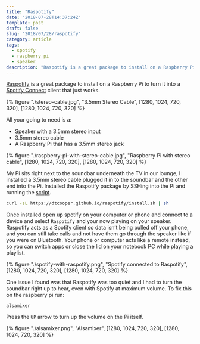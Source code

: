 ```yaml
---
title: "Raspotify"
date: "2018-07-28T14:37:24Z"
template: post
draft: false
slug: "2018/07/28/raspotify"
category: article
tags:
  - spotify
  - raspberry pi
  - speaker
description: "Raspotify is a great package to install on a Raspberry Pi to turn it into a Spotify Connect client that just works"
---
```


[Raspotify](https://github.com/dtcooper/raspotify) is a great package to install on a Raspberry Pi to turn it into a [Spotify Connect](https://www.spotify.com/nz/connect/) client that just works.

{% figure "./stereo-cable.jpg", "3.5mm Stereo Cable", [1280, 1024, 720, 320], [1280, 1024, 720, 320] %}

All your going to need is a:

- Speaker with a 3.5mm stereo input
- 3.5mm stereo cable
- A Raspberry Pi that has a 3.5mm stereo jack

{% figure "./raspberry-pi-with-stereo-cable.jpg", "Raspberry Pi with stereo cable", [1280, 1024, 720, 320], [1280, 1024, 720, 320] %}

My Pi sits right next to the soundbar underneath the TV in our lounge, I installed a 3.5mm stereo cable plugged it in to the soundbar and the other end into the Pi. Installed the Raspotify package by SSHing into the Pi and running the [script](https://github.com/dtcooper/raspotify#tldr).

```bash
curl -sL https://dtcooper.github.io/raspotify/install.sh | sh
```

Once installed open up spotify on your computer or phone and connect to a device and select `Raspotify` and your now playing on your speaker. Raspotify acts as a Spotify client so data isn’t being pulled off your phone, and you can still take calls and not have them go through the speaker like if you were on Bluetooth. Your phone or computer acts like a remote instead, so you can switch apps or close the lid on your notebook PC while playing a playlist.

{% figure "./spotify-with-raspotify.png", "Spotify connected to Raspotify", [1280, 1024, 720, 320], [1280, 1024, 720, 320] %}

One issue I found was that Raspotify was too quiet and I had to turn the soundbar right up to hear, even with Spotify at maximum volume. To fix this on the raspberry pi run:

```
alsamixer
```

Press the `UP` arrow to turn up the volume on the Pi itself.

{% figure "./alsamixer.png", "Alsamixer", [1280, 1024, 720, 320], [1280, 1024, 720, 320] %}
